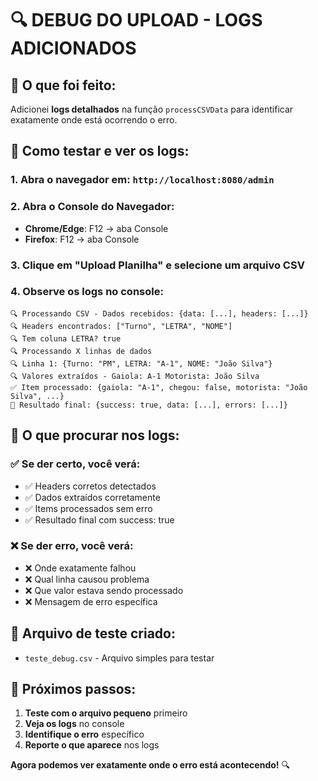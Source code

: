 # 🔍 DEBUG DO UPLOAD - LOGS ADICIONADOS

## 📝 O que foi feito:

Adicionei **logs detalhados** na função `processCSVData` para identificar exatamente onde está ocorrendo o erro.

## 🧪 Como testar e ver os logs:

### 1. Abra o navegador em: `http://localhost:8080/admin`

### 2. Abra o **Console do Navegador**:
- **Chrome/Edge**: F12 → aba Console
- **Firefox**: F12 → aba Console

### 3. Clique em "Upload Planilha" e selecione um arquivo CSV

### 4. Observe os logs no console:
```
🔍 Processando CSV - Dados recebidos: {data: [...], headers: [...]}
🔍 Headers encontrados: ["Turno", "LETRA", "NOME"]
🔍 Tem coluna LETRA? true
🔍 Processando X linhas de dados
🔍 Linha 1: {Turno: "PM", LETRA: "A-1", NOME: "João Silva"}
🔍 Valores extraídos - Gaiola: A-1 Motorista: João Silva
✅ Item processado: {gaiola: "A-1", chegou: false, motorista: "João Silva", ...}
🎯 Resultado final: {success: true, data: [...], errors: [...]}
```

## 🎯 O que procurar nos logs:

### ✅ **Se der certo**, você verá:
- ✅ Headers corretos detectados
- ✅ Dados extraídos corretamente  
- ✅ Items processados sem erro
- ✅ Resultado final com success: true

### ❌ **Se der erro**, você verá:
- ❌ Onde exatamente falhou
- ❌ Qual linha causou problema
- ❌ Que valor estava sendo processado
- ❌ Mensagem de erro específica

## 📁 Arquivo de teste criado:

- `teste_debug.csv` - Arquivo simples para testar

## 🚀 Próximos passos:

1. **Teste com o arquivo pequeno** primeiro
2. **Veja os logs** no console
3. **Identifique o erro** específico
4. **Reporte o que aparece** nos logs

**Agora podemos ver exatamente onde o erro está acontecendo!** 🔍
